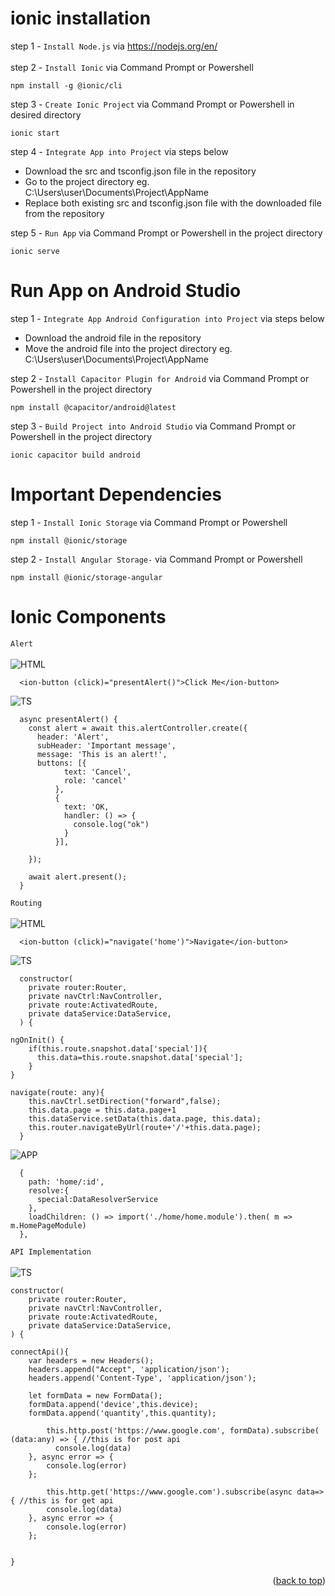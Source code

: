 <a name="readme-top"></a>
# ionic installation

step 1 - `Install Node.js` via https://nodejs.org/en/<br><br>
step 2 - `Install Ionic` via Command Prompt or Powershell <br>

	npm install -g @ionic/cli
				 
step 3 - `Create Ionic Project` via Command Prompt or Powershell in desired directory <br>

	ionic start
step 4 - `Integrate App into Project` via steps below <br>
<ul>
	<li>Download the src and tsconfig.json file in the repository</li>
	<li>Go to the project directory eg. C:\Users\user\Documents\Project\AppName</li>
	<li>Replace both existing src and tsconfig.json file with the downloaded file from the repository</li>
</ul>
	
step 5 - `Run App` via Command Prompt or Powershell in the project directory<br>

	ionic serve

# Run App on Android Studio

step 1 - `Integrate App Android Configuration into Project` via steps below <br>
<ul>
	<li>Download the android file in the repository</li>
	<li>Move the android file into the project directory eg. C:\Users\user\Documents\Project\AppName</li>
</ul>

step 2 - `Install Capacitor Plugin for Android` via Command Prompt or Powershell in the project directory<br>

	npm install @capacitor/android@latest

step 3 - `Build Project into Android Studio` via Command Prompt or Powershell in the project directory<br>

	ionic capacitor build android

 # Important Dependencies
 step 1 - `Install Ionic Storage` via Command Prompt or Powershell <br>

	npm install @ionic/storage

 step 2 - `Install Angular Storage-` via Command Prompt or Powershell <br>

	npm install @ionic/storage-angular

 # Ionic Components
`Alert`
<br>
<br>
![HTML][HTML]


	  <ion-button (click)="presentAlert()">Click Me</ion-button>

![TS][TS]

	  async presentAlert() {
	    const alert = await this.alertController.create({
	      header: 'Alert',
	      subHeader: 'Important message',
	      message: 'This is an alert!',
	      buttons: [{
	            text: 'Cancel',
	            role: 'cancel'
	          },
	          {
	            text: 'OK,
	            handler: () => {
	              console.log("ok")
	            }
	          }],
	
	    });
	
	    await alert.present();
	  }


`Routing`
<br>
<br>
![HTML][HTML]


	  <ion-button (click)="navigate('home')">Navigate</ion-button>

![TS][TS]

	  constructor(
	    private router:Router,
	    private navCtrl:NavController,
	    private route:ActivatedRoute,
	    private dataService:DataService,
	  ) {

	ngOnInit() {
	    if(this.route.snapshot.data['special']){
	      this.data=this.route.snapshot.data['special'];
	    }
	}
   
	navigate(route: any){
	    this.navCtrl.setDirection("forward",false);
	    this.data.page = this.data.page+1
	    this.dataService.setData(this.data.page, this.data);
	    this.router.navigateByUrl(route+'/'+this.data.page);
	  }

![APP][APP]

	  {
	    path: 'home/:id',
	    resolve:{
	      special:DataResolverService
	    }, 
	    loadChildren: () => import('./home/home.module').then( m => m.HomePageModule)
	  },


`API Implementation`
<br>
<br>
![TS][TS]

	constructor(
	    private router:Router,
	    private navCtrl:NavController,
	    private route:ActivatedRoute,
	    private dataService:DataService,
	) {

 	connectApi(){
		var headers = new Headers();
		headers.append("Accept", 'application/json');
		headers.append('Content-Type', 'application/json');
			
		let formData = new FormData();
		formData.append('device',this.device);
		formData.append('quantity',this.quantity);

	     	this.http.post('https://www.google.com', formData).subscribe( (data:any) => { //this is for post api
		      console.log(data)
		}, async error => {
	 		console.log(error)
		};

      		this.http.get('https://www.google.com').subscribe(async data=>{ //this is for get api
			console.log(data)
		}, async error => {
	 		console.log(error)
		};

  	
   	}




<p align="right">(<a href="#readme-top">back to top</a>)</p>

[HTML]:https://img.shields.io/badge/HTML-239120?style=for-the-badge&logo=html5&logoColor=white
[TS]: https://img.shields.io/badge/TypeScript-007ACC?style=for-the-badge&logo=typescript&logoColor=white
[APP]: https://img.shields.io/badge/-app%E2%80%93routing.module.ts-lightblue


	
